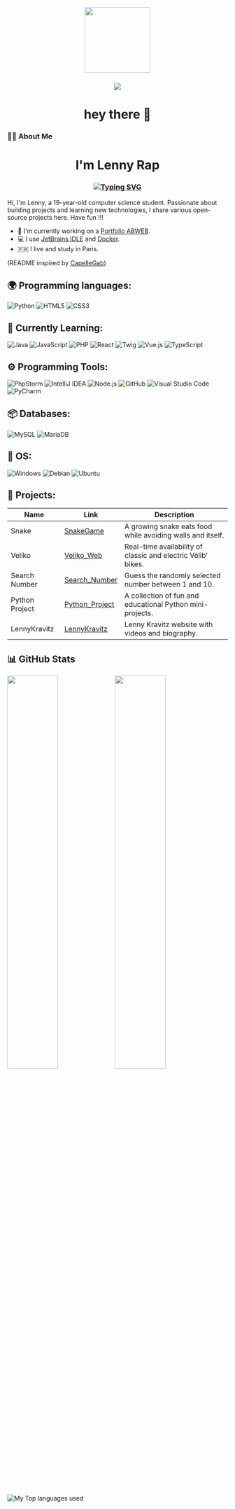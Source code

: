 <div align="center">
  <img height="150" src="https://media2.giphy.com/media/v1.Y2lkPTc5MGI3NjExYnFiMzltbTkzNzF2Nnp2cjhwZzRsaGRjYXdxNXd3cDJwYXptbDNueiZlcD12MV9pbnRlcm5hbF9naWZfYnlfaWQmY3Q9cw/juua9i2c2fA0AIp2iq/giphy.gif"  />
</div>

###

<div align="center">

</div>

###

<div align="center">
  <img src="https://visitor-badge.laobi.icu/badge?page_id=LennRapp.LenRapp"  />
</div>

###

<h1 align="center">hey there 👋</h1>

###

<h3 align="left">👩‍💻  About Me</h3>

###

 <h1 align="center">I'm Lenny Rap</h1>
 <h3 align="center"><a href="https://git.io/typing-svg"><img src="https://readme-typing-svg.herokuapp.com?font=Fira+Code&pause=200&vCenter=true&width=555&lines=Frontend+and+Backend+developer+from+France" alt="Typing SVG" /></a>
 </h3>
Hi, I'm Lenny, a 19-year-old computer science student. Passionate about building projects and learning new technologies, I share various open-source projects here. Have fun !!!



 - 🔭 I'm currently working on a [Portfolio ABWEB](https://github.com/orelAbecassis/portfolio-tailwind).
 - 💻 I use [JetBrains IDLE](https://www.jetbrains.com/idea/) and [Docker](https://www.docker.com/).
 - 🇫🇷 I live and study in Paris.

(README inspired by [CapelleGab](https://github.com/CapelleGab))
## 🌍 Programming languages:
![Python](https://img.shields.io/badge/Python-3776AB?style=for-the-badge&logo=python&logoColor=white)
![HTML5](https://img.shields.io/badge/HTML5-E34F26?style=for-the-badge&logo=html5&logoColor=white)
![CSS3](https://img.shields.io/badge/CSS3-1572B6?style=for-the-badge&logo=css3&logoColor=white)

## 📑 Currently Learning:

![Java](https://img.shields.io/badge/java-%23ED8B00.svg?style=for-the-badge&logo=java&logoColor=white)
![JavaScript](https://img.shields.io/badge/javascript-%23323330.svg?style=for-the-badge&logo=javascript&logoColor=%23F7DF1E)
![PHP](https://img.shields.io/badge/PHP-777BB4?style=for-the-badge&logo=php&logoColor=white)
![React](https://img.shields.io/badge/React-20232A?style=for-the-badge&logo=react&logoColor=61DAFB)
![Twig](https://img.shields.io/badge/Twig-FFDD00?style=for-the-badge&logo=twig&logoColor=black)
![Vue.js](https://img.shields.io/badge/Vue.js-4FC08D?style=for-the-badge&logo=vue.js&logoColor=white)
![TypeScript](https://img.shields.io/badge/TypeScript-3178C6?style=for-the-badge&logo=typescript&logoColor=white)




## ⚙️ Programming Tools:
![PhpStorm](https://img.shields.io/badge/PhpStorm-000000?style=for-the-badge&logo=phpstorm&logoColor=white)
![IntelliJ IDEA](https://img.shields.io/badge/IntelliJ_IDEA-000000?style=for-the-badge&logo=intellijidea&logoColor=white)
![Node.js](https://img.shields.io/badge/Node.js-43853D?style=for-the-badge&logo=nodedotjs&logoColor=white)
![GitHub](https://img.shields.io/badge/GitHub-181717?style=for-the-badge&logo=github&logoColor=white)
![Visual Studio Code](https://img.shields.io/badge/VS_Code-0078D7?style=for-the-badge&logo=visualstudiocode&logoColor=white)
![PyCharm](https://img.shields.io/badge/PyCharm-000000?style=for-the-badge&logo=pycharm&logoColor=white)





## 📦 Databases:
![MySQL](https://img.shields.io/badge/MySQL-4479A1?style=for-the-badge&logo=mysql&logoColor=white)
![MariaDB](https://img.shields.io/badge/MariaDB-003545?style=for-the-badge&logo=mariadb&logoColor=white)


## 🔧 OS:
![Windows](https://img.shields.io/badge/Windows-0078D6?style=for-the-badge&logo=windows&logoColor=white)
![Debian](https://img.shields.io/badge/Debian-A81D33?style=for-the-badge&logo=debian&logoColor=white)
![Ubuntu](https://img.shields.io/badge/Ubuntu-E95420?style=for-the-badge&logo=ubuntu&logoColor=white)

## 🚩 Projects:
| Name                                                  | Link                                                        | Description                                                                        |
  |-------------------------------------------------------|-------------------------------------------------------------|------------------------------------------------------------------------------------|
| Snake        | [SnakeGame](https://github.com/LenRapp/SnakeGame)           | A growing snake eats food while avoiding walls and itself.<br/>                    |
| Veliko        | [Veliko_Web](https://github.com/LenRapp/Veliko_Web)         | Real-time availability of classic and electric Vélib’ bikes.                       |
| Search Number | [Search_Number](https://github.com/LenRapp/Search_Number)   | Guess the randomly selected number between 1 and 10.                               |
| Python Project | [Python_Project](https://github.com/LenRapp/Python_Project) | A collection of fun and educational Python mini-projects.                          |
| LennyKravitz | [LennyKravitz](https://github.com/LenRapp/LennyKravitz) | Lenny Kravitz website with videos and biography. |


## 📊 GitHub Stats
<img src="https://github-readme-stats.vercel.app/api?username=LenRapp&show_icons=true&theme=dracula&hide_border=true" width="48%" />
<img src="https://github-readme-streak-stats.herokuapp.com/?user=LenRapp&theme=dracula&hide_border=true" width="48%" />

 <img align="left" alt="My Top languages used" src="https://github-readme-stats.vercel.app/api/top-langs/?username=LenRapp&hide_border=true&theme=dracula" />